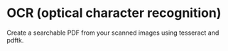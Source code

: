 # OCR  (optical character recognition) 

Create a searchable PDF from your scanned images using tesseract and pdftk.

